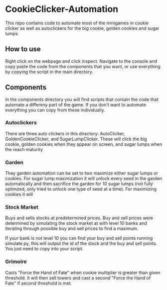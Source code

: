 # CookieClicker-Automation
This repo contains code to automate most of the minigames in cookie clicker as well as autoclickers for the big cookie, golden cookies and sugar lumps
## How to use
Right click on the webpage and click inspect. Navigate to the console and copy paste the code from the components that you want, or use everything by copying the script in the main directory.

## Components
In the components directory you will find scripts that contain the code that automate a differeny part of the game. If you don't want to automate everything you can copy from these individually.
### Autoclickers
There are three auto clickers in this directory: AutoClicker, GoldenCookieClicker, and SugarLumpClicker. These will click the big cookie, golden cookies when they appear on screen, and sugar lumps when the reach maturity
### Garden
They garden automation can be set to two maximize either sugar lumps or cookies. For sugar lump maximization it will unlock every seed in the garden automatically and then sacrifice the garden for 10 sugar lumps (not fully optimzed, only tried to unlock one type of seed at a time). For maximizing cookies it will 
### Stock Market
Buys and sells stocks at predetermined prices. Buy and sell prices were determined by simulating the stock market at with level 10 banks and iterating through possible buy and sell prices to find a maximum.

If your bank is not level 10 you can find your buy and sell points running simulate.py, this will output the id of the stock and the buy and sell points. You just need to copy into your script.
### Grimoire
Casts "Force the Hand of Fate" when cookie multiplier is greater than given threshold. It will then sell towers and cast a second "Force the Hand of Fate" if second threshold is met.
